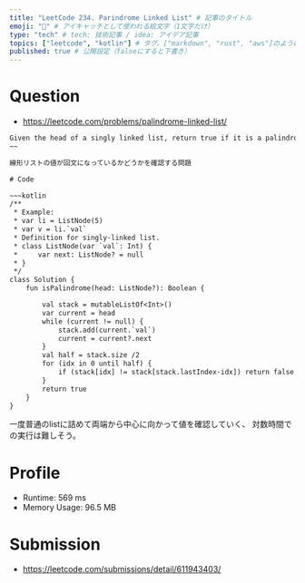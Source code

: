 ```yaml
---
title: "LeetCode 234. Parindrome Linked List" # 記事のタイトル
emoji: "😤" # アイキャッチとして使われる絵文字（1文字だけ）
type: "tech" # tech: 技術記事 / idea: アイデア記事
topics: ["leetcode", "kotlin"] # タグ。["markdown", "rust", "aws"]のように指定する
published: true # 公開設定（falseにすると下書き）
---
```


# Question

- https://leetcode.com/problems/palindrome-linked-list/

~~~txt
Given the head of a singly linked list, return true if it is a palindrome.
~~

線形リストの値が回文になっているかどうかを確認する問題

# Code

~~~kotlin
/**
 * Example:
 * var li = ListNode(5)
 * var v = li.`val`
 * Definition for singly-linked list.
 * class ListNode(var `val`: Int) {
 *     var next: ListNode? = null
 * }
 */
class Solution {
    fun isPalindrome(head: ListNode?): Boolean {

        val stack = mutableListOf<Int>()
        var current = head
        while (current != null) {
            stack.add(current.`val`)
            current = current?.next
        }
        val half = stack.size /2
        for (idx in 0 until half) {
            if (stack[idx] != stack[stack.lastIndex-idx]) return false
        }
        return true
    }
}
~~~

一度普通のlistに詰めて両端から中心に向かって値を確認していく、
対数時間での実行は難しそう。

# Profile
- Runtime: 569 ms
- Memory Usage: 96.5 MB

# Submission
- https://leetcode.com/submissions/detail/611943403/
